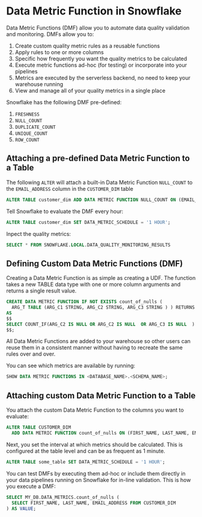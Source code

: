 # Data Metric Function in Snowflake
Data Metric Functions (DMF) allow you to automate data quality validation and monitoring. DMFs allow you to:

1. Create custom quality metric rules as a reusable functions
2. Apply rules to one or more columns
3. Specific how frequently you want the quality metrics to be calculated
4. Execute metric functions ad-hoc (for testing) or incorporate into your pipelines
5. Metrics are executed by the serverless backend, no need to keep your warehouse running
6. View and manage all of your quality metrics in a single place

Snowflake has the following DMF pre-defined:

1. `FRESHNESS`
2. `NULL_COUNT`
3. `DUPLICATE_COUNT`
4. `UNIQUE_COUNT`
5. `ROW_COUNT`

## Attaching a pre-defined Data Metric Function to a Table

The following `ALTER` will attach a built-in Data Metric Function `NULL_COUNT` to the `EMAIL_ADDRESS` column in the `CUSTOMER_DIM` table

```sql
ALTER TABLE customer_dim ADD DATA METRIC FUNCTION NULL_COUNT ON (EMAIL_ADDRESS);
```

Tell Snowflake to evaluate the DMF every hour:
```sql
ALTER TABLE customer_dim SET DATA_METRIC_SCHEDULE = '1 HOUR';
```

Inpect the quality metrics:
```sql
SELECT * FROM SNOWFLAKE.LOCAL.DATA_QUALITY_MONITORING_RESULTS
```


## Defining Custom Data Metric Functions (DMF)

Creating a Data Metric Function is as simple as creating a UDF.  The function takes a new TABLE data type with one or more column arguments and returns a single result value.

```sql
CREATE DATA METRIC FUNCTION IF NOT EXISTS count_of_nulls (
  ARG_T TABLE (ARG_C1 STRING, ARG_C2 STRING, ARG_C3 STRING ) ) RETURNS NUMBER
AS
$$
SELECT COUNT_IF(ARG_C2 IS NULL OR ARG_C2 IS NULL  OR ARG_C3 IS NULL  ) from ARG_T’;
$$;
```

All Data Metric Functions are added to your warehouse so other users can reuse them in a consistent manner without having to recreate the same rules over and over.

You can see which metrics are available by running:

```sql
SHOW DATA METRIC FUNCTIONS IN <DATABASE_NAME>.<SCHEMA_NAME>;
```
## Attaching custom Data Metric Function to a Table

You attach the custom Data Metric Function to the columns you want to evaluate:

```sql
ALTER TABLE CUSTOMER_DIM
  ADD DATA METRIC FUNCTION count_of_nulls ON (FIRST_NAME, LAST_NAME, EMAIL_ADDRESS);
```


Next, you set the interval at which metrics should be calculated. This is configured at the table level and can be as frequent as 1 minute.

```sql
ALTER TABLE some_table SET DATA_METRIC_SCHEDULE = '1 HOUR';
```

You can test DMFs by executing them ad-hoc or include them directly in your data pipelines running on Snowflake for in-line validation. This is how you execute a DMF:

``` sql
SELECT MY_DB.DATA_METRICS.count_of_nulls (
  SELECT FIRST_NAME, LAST_NAME, EMAIL_ADDRESS FROM CUSTOMER_DIM
) AS VALUE;
```
